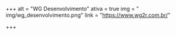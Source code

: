 +++
alt = "WG Desenvolvimento"
ativa = true
img = " img/wg_desenvolvimento.png"
link = "https://www.wg2r.com.br/"

+++
